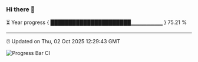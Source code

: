 ### Hi there 👋

⏳ Year progress { ██████████████████████▁▁▁▁▁▁▁▁ } 75.21 %

---

⏰ Updated on Thu, 02 Oct 2025 12:29:43 GMT

![Progress Bar CI](https://github.com/liununu/liununu/workflows/Progress%20Bar%20CI/badge.svg)
